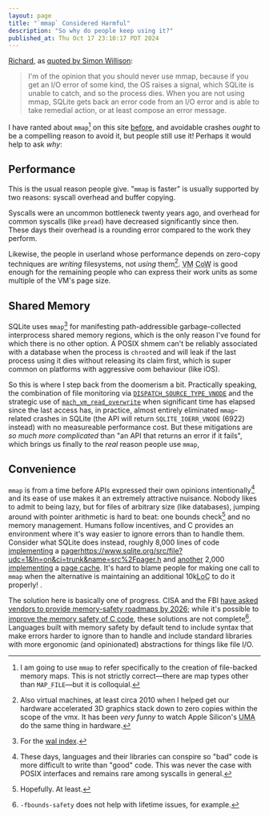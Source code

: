 ```yaml
---
layout: page
title: "`mmap` Considered Harmful"
description: "So why do people keep using it?"
published_at: Thu Oct 17 23:10:17 PDT 2024
---
```


[Richard](https://sqlite.org/forum/forumpost/3ce1ee76242cfb29), as [quoted by Simon Willison](https://simonwillison.net/2024/Oct/18/d-richard-hipp/):

> I'm of the opinion that you should never use mmap, because if you get an I/O error of some kind, the OS raises a signal, which SQLite is unable to catch, and so the process dies. When you are not using mmap, SQLite gets back an error code from an I/O error and is able to take remedial action, or at least compose an error message.

I have ranted about `mmap`[^files] on this site [before](/post/2022/objc-defer/#fn:mmap), and avoidable crashes _ought_ to be a compelling reason to avoid it, but people still use it! Perhaps it would help to ask _why_:

## Performance

This is the usual reason people give. "`mmap` is faster" is usually supported by two reasons: syscall overhead and buffer copying.

Syscalls were an uncommon bottleneck twenty years ago, and overhead for common syscalls (like `pread`) have decreased significantly since then. These days their overhead is a rounding error compared to the work they perform.

Likewise, the people in userland whose performance depends on zero-copy techniques are _writing_ filesystems, not _using_ them[^vmx]. <abbr title="Virtual Memory">VM</abbr> <abbr title="Copy on Write">CoW</abbr> is good enough for the remaining people who can express their work units as some multiple of the VM's page size.

## Shared Memory

SQLite uses `mmap`[^wal] for manifesting path-addressible garbage-collected interprocess shared memory regions, which is the only reason I've found for which there is no other option. A POSIX shmem can't be reliably associated with a database when the process is `chroot`ed and will leak if the last process using it dies without releasing its claim first, which is super common on platforms with aggressive oom behaviour (like iOS).

So this is where I step back from the doomerism a bit. Practically speaking, the combination of file monitoring via [`DISPATCH_SOURCE_TYPE_VNODE`](https://developer.apple.com/documentation/dispatch/dispatch_source_type_vnode?language=objc) and the strategic use of [`mach_vm_read_overwrite`](https://developer.apple.com/documentation/kernel/1402127-mach_vm_read_overwrite) when significant time has elapsed since the last access has, in practice, almost entirely eliminated `mmap`-related crashes in SQLite (the API will return `SQLITE_IOERR_VNODE` (6922) instead) with no measureable performance cost. But these mitigations are _so much more complicated_ than "an API that returns an error if it fails", which brings us finally to the _real_ reason people use `mmap`,

## Convenience

`mmap` is from a time before APIs expressed their own opinions intentionally[^opinions] and its ease of use makes it an extremely attractive nuisance. Nobody likes to admit to being lazy, but for files of arbitrary size (like databases), jumping around with pointer arithmetic is hard to beat: one bounds check[^oob] and no memory management. Humans follow incentives, and C provides an environment where it's way easier to ignore errors than to handle them. Consider what SQLite does instead, roughly 8,000 lines of code [implementing](https://www.sqlite.org/src/file?udc=1&ln=on&ci=trunk&name=src%2Fpager.c) a [pager]()https://www.sqlite.org/src/file?udc=1&ln=on&ci=trunk&name=src%2Fpager.h and [another](https://www.sqlite.org/src/file?udc=1&ln=on&ci=trunk&name=src%2Fpcache.c) 2,000 [implementing](https://www.sqlite.org/src/file?udc=1&ln=on&ci=trunk&name=src%2Fpcache1.c) a [page cache](https://www.sqlite.org/src/file?udc=1&ln=on&ci=trunk&name=src%2Fpcache.h). It's hard to blame people for making one call to `mmap` when the alternative is maintaining an additional 10k<abbr title="Lines of Code">LoC</abbr> to do it properly!  <!--, which can be largely be defined in terms of the amount of load it bears. SQLite is probably the most load-bearing userland software in existence and [its qualification practices](https://www.sqlite.org/testing.html) reflect that. _Of course_ Richard will tell you not to use `mmap`-->.

The solution here is basically one of progress. CISA and the FBI [have asked vendors to provide memory-safety roadmaps by 2026](https://www.cisa.gov/resources-tools/resources/product-security-bad-practices); while it's possible to [improve the memory safety of C code](https://clang.llvm.org/docs/BoundsSafety.html), these solutions are not complete[^lifetime]. Languages built with memory safety by default tend to include syntax that make errors harder to ignore than to handle and include standard libraries with more ergonomic (and opinionated) abstractions for things like file I/O.

[^files]: I am going to use `mmap` to refer specifically to the creation of file-backed memory maps. This is not strictly correct—there are map types other than `MAP_FILE`—but it is colloquial.
[^vmx]: Also virtual machines, at least circa 2010 when I helped get our hardware accelerated 3D graphics stack down to zero copies within the scope of the vmx. It has been _very funny_ to watch Apple Silicon's <abbr title="Unified Memory Architecture">UMA</abbr> do the same thing in hardware.
[^wal]: For the [wal index](https://www.sqlite.org/walformat.html#the_wal_index_file_format).
[^opinions]: These days, languages and their libraries can conspire so "bad" code is more difficult to write than "good" code. This was never the case with POSIX interfaces and remains rare among syscalls in general.
[^oob]: Hopefully. At least.
[^lifetime]: `-fbounds-safety` does not help with lifetime issues, for example.